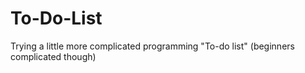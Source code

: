 # To-Do-List
Trying a little more complicated programming "To-do list" (beginners complicated though)
